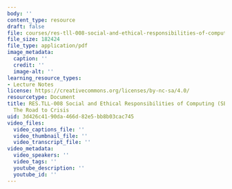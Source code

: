 ```yaml
---
body: ''
content_type: resource
draft: false
file: courses/res-tll-008-social-and-ethical-responsibilities-of-computing-serc-fall-2021/mitres_tll008_17-64_crisis2.pdf
file_size: 182424
file_type: application/pdf
image_metadata:
  caption: ''
  credit: ''
  image-alt: ''
learning_resource_types:
- Lecture Notes
license: https://creativecommons.org/licenses/by-nc-sa/4.0/
resourcetype: Document
title: RES.TLL-008 Social and Ethical Responsibilities of Computing (SERC), 17.64
  The Road to Crisis
uid: 3d426c41-90da-466d-82e5-bb8b03cac745
video_files:
  video_captions_file: ''
  video_thumbnail_file: ''
  video_transcript_file: ''
video_metadata:
  video_speakers: ''
  video_tags: ''
  youtube_description: ''
  youtube_id: ''
---
```

